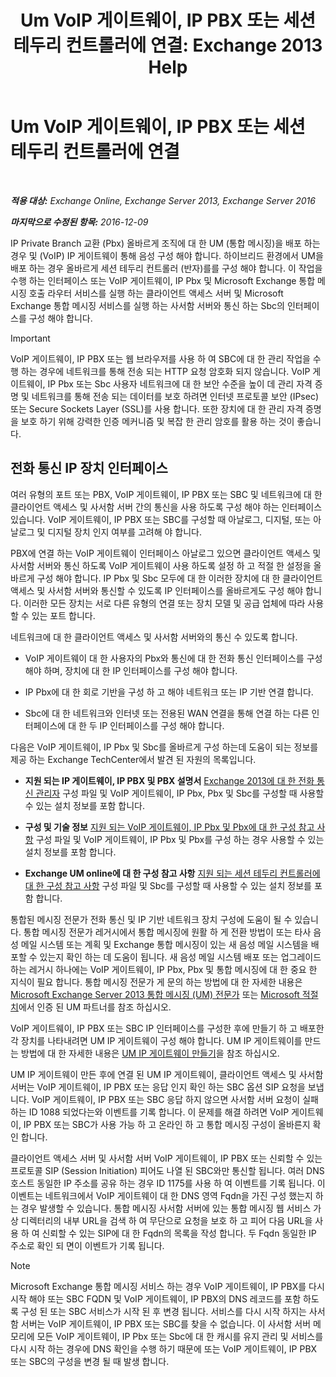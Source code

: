 ﻿---
title: 'Um VoIP 게이트웨이, IP PBX 또는 세션 테두리 컨트롤러에 연결: Exchange 2013 Help'
TOCTitle: Um VoIP 게이트웨이, IP PBX 또는 세션 테두리 컨트롤러에 연결
ms:assetid: a7cecf59-b93a-413b-bb88-29f2669ef2cf
ms:mtpsurl: https://technet.microsoft.com/ko-kr/library/Bb124084(v=EXCHG.150)
ms:contentKeyID: 50556056
ms.date: 05/22/2018
mtps_version: v=EXCHG.150
ms.translationtype: MT
---

# Um VoIP 게이트웨이, IP PBX 또는 세션 테두리 컨트롤러에 연결

 

_**적용 대상:** Exchange Online, Exchange Server 2013, Exchange Server 2016_

_**마지막으로 수정된 항목:** 2016-12-09_

IP Private Branch 교환 (Pbx) 올바르게 조직에 대 한 UM (통합 메시징)을 배포 하는 경우 및 (VoIP) IP 게이트웨이 통해 음성 구성 해야 합니다. 하이브리드 환경에서 UM을 배포 하는 경우 올바르게 세션 테두리 컨트롤러 (반자)를를 구성 해야 합니다. 이 작업을 수행 하는 인터페이스 또는 VoIP 게이트웨이, IP Pbx 및 Microsoft Exchange 통합 메시징 호출 라우터 서비스를 실행 하는 클라이언트 액세스 서버 및 Microsoft Exchange 통합 메시징 서비스를 실행 하는 사서함 서버와 통신 하는 Sbc의 인터페이스를 구성 해야 합니다.


> [!IMPORTANT]
> VoIP 게이트웨이, IP PBX 또는 웹 브라우저를 사용 하 여 SBC에 대 한 관리 작업을 수행 하는 경우에 네트워크를 통해 전송 되는 HTTP 요청 암호화 되지 않습니다. VoIP 게이트웨이, IP Pbx 또는 Sbc 사용자 네트워크에 대 한 보안 수준을 높이 데 관리 자격 증명 및 네트워크를 통해 전송 되는 데이터를 보호 하려면 인터넷 프로토콜 보안 (IPsec) 또는 Secure Sockets Layer (SSL)를 사용 합니다. 또한 장치에 대 한 관리 자격 증명을 보호 하기 위해 강력한 인증 메커니즘 및 복잡 한 관리 암호를 활용 하는 것이 좋습니다.



## 전화 통신 IP 장치 인터페이스

여러 유형의 포트 또는 PBX, VoIP 게이트웨이, IP PBX 또는 SBC 및 네트워크에 대 한 클라이언트 액세스 및 사서함 서버 간의 통신을 사용 하도록 구성 해야 하는 인터페이스 있습니다. VoIP 게이트웨이, IP PBX 또는 SBC를 구성할 때 아날로그, 디지털, 또는 아날로그 및 디지털 장치 인지 여부를 고려해 야 합니다.

PBX에 연결 하는 VoIP 게이트웨이 인터페이스 아날로그 있으면 클라이언트 액세스 및 사서함 서버와 통신 하도록 VoIP 게이트웨이 사용 하도록 설정 하 고 적절 한 설정을 올바르게 구성 해야 합니다. IP Pbx 및 Sbc 모두에 대 한 이러한 장치에 대 한 클라이언트 액세스 및 사서함 서버와 통신할 수 있도록 IP 인터페이스를 올바르게도 구성 해야 합니다. 이러한 모든 장치는 서로 다른 유형의 연결 또는 장치 모델 및 공급 업체에 따라 사용할 수 있는 포트 합니다.

네트워크에 대 한 클라이언트 액세스 및 사서함 서버와의 통신 수 있도록 합니다.

  - VoIP 게이트웨이 대 한 사용자의 Pbx와 통신에 대 한 전화 통신 인터페이스를 구성 해야 하며, 장치에 대 한 IP 인터페이스를 구성 해야 합니다.

  - IP Pbx에 대 한 회로 기반을 구성 하 고 해야 네트워크 또는 IP 기반 연결 합니다.

  - Sbc에 대 한 네트워크와 인터넷 또는 전용된 WAN 연결을 통해 연결 하는 다른 인터페이스에 대 한 두 IP 인터페이스를 구성 해야 합니다.

다음은 VoIP 게이트웨이, IP Pbx 및 Sbc를 올바르게 구성 하는데 도움이 되는 정보를 제공 하는 Exchange TechCenter에서 발견 된 자원의 목록입니다.

  - **지원 되는 IP 게이트웨이, IP PBX 및 PBX 설명서** [Exchange 2013에 대 한 전화 통신 관리자](telephony-advisor-for-exchange-2013-exchange-2013-help.md) 구성 파일 및 VoIP 게이트웨이, IP Pbx, Pbx 및 Sbc를 구성할 때 사용할 수 있는 설치 정보를 포함 합니다.   

  - **구성 및 기술 정보** [지원 되는 VoIP 게이트웨이, IP Pbx 및 Pbx에 대 한 구성 참고 사항](configuration-notes-for-supported-voip-gateways-ip-pbxs-and-pbxs-exchange-2013-help.md) 구성 파일 및 VoIP 게이트웨이, IP Pbx 및 Pbx를 구성 하는 경우 사용할 수 있는 설치 정보를 포함 합니다.   

  - **Exchange UM online에 대 한 구성 참고 사항** [지원 되는 세션 테두리 컨트롤러에 대 한 구성 참고 사항](configuration-notes-for-supported-session-border-controllers-exchange-2013-help.md) 구성 파일 및 Sbc를 구성할 때 사용할 수 있는 설치 정보를 포함 합니다.   

통합된 메시징 전문가 전화 통신 및 IP 기반 네트워크 장치 구성에 도움이 될 수 있습니다. 통합 메시징 전문가 레거시에서 통합 메시징에 원활 하 게 전환 방법이 또는 타사 음성 메일 시스템 또는 계획 및 Exchange 통합 메시징이 있는 새 음성 메일 시스템을 배포할 수 있는지 확인 하는 데 도움이 됩니다. 새 음성 메일 시스템 배포 또는 업그레이드 하는 레거시 하나에는 VoIP 게이트웨이, IP Pbx, Pbx 및 통합 메시징에 대 한 중요 한 지식이 필요 합니다. 통합 메시징 전문가 게 문의 하는 방법에 대 한 자세한 내용은 [Microsoft Exchange Server 2013 통합 메시징 (UM) 전문가](http://go.microsoft.com/fwlink/p/?linkid=262708) 또는 [Microsoft 적절치](https://go.microsoft.com/fwlink/p/?linkid=261951)에서 인증 된 UM 파트너를 참조 하십시오.

VoIP 게이트웨이, IP PBX 또는 SBC IP 인터페이스를 구성한 후에 만들기 하 고 배포한 각 장치를 나타내려면 UM IP 게이트웨이 구성 해야 합니다. UM IP 게이트웨이를 만드는 방법에 대 한 자세한 내용은 [UM IP 게이트웨이 만들기](create-a-um-ip-gateway-exchange-2013-help.md)을 참조 하십시오.

UM IP 게이트웨이 만든 후에 연결 된 UM IP 게이트웨이, 클라이언트 액세스 및 사서함 서버는 VoIP 게이트웨이, IP PBX 또는 응답 인지 확인 하는 SBC 옵션 SIP 요청을 보냅니다. VoIP 게이트웨이, IP PBX 또는 SBC 응답 하지 않으면 사서함 서버 요청이 실패 하는 ID 1088 되었다는와 이벤트를 기록 합니다. 이 문제를 해결 하려면 VoIP 게이트웨이, IP PBX 또는 SBC가 사용 가능 하 고 온라인 하 고 통합 메시징 구성이 올바른지 확인 합니다.

클라이언트 액세스 서버 및 사서함 서버 VoIP 게이트웨이, IP PBX 또는 신뢰할 수 있는 프로토콜 SIP (Session Initiation) 피어도 나열 된 SBC와만 통신할 됩니다. 여러 DNS 호스트 동일한 IP 주소를 공유 하는 경우 ID 1175를 사용 하 여 이벤트를 기록 됩니다. 이 이벤트는 네트워크에서 VoIP 게이트웨이 대 한 DNS 영역 Fqdn을 가진 구성 했는지 하는 경우 발생할 수 있습니다. 통합 메시징 사서함 서버에 있는 통합 메시징 웹 서비스 가상 디렉터리의 내부 URL을 검색 하 여 무단으로 요청을 보호 하 고 피어 다음 URL을 사용 하 여 신뢰할 수 있는 SIP에 대 한 Fqdn의 목록을 작성 합니다. 두 Fqdn 동일한 IP 주소로 확인 되 면이 이벤트가 기록 됩니다.


> [!NOTE]
> Microsoft Exchange 통합 메시징 서비스 하는 경우 VoIP 게이트웨이, IP PBX를 다시 시작 해야 또는 SBC FQDN 및 VoIP 게이트웨이, IP PBX의 DNS 레코드를 포함 하도록 구성 된 또는 SBC 서비스가 시작 된 후 변경 됩니다. 서비스를 다시 시작 하지는 사서함 서버는 VoIP 게이트웨이, IP PBX 또는 SBC를 찾을 수 없습니다. 이 사서함 서버 메모리에 모든 VoIP 게이트웨이, IP Pbx 또는 Sbc에 대 한 캐시를 유지 관리 및 서비스를 다시 시작 하는 경우에 DNS 확인을 수행 하기 때문에 또는 VoIP 게이트웨이, IP PBX 또는 SBC의 구성을 변경 될 때 발생 합니다.


